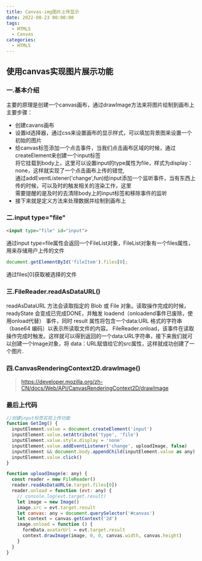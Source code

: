 ```yaml
---
title: Canvas-img图片上传显示
date: 2022-08-23 00:00:00
tags: 
  - HTML5
  - Canvas
categories: 
  - HTML5
---
```


## 使用canvas实现图片展示功能
### 一.基本介绍
主要的原理是创建一个canvas画布，通过drawImage方法来将图片绘制到画布上<br/>
主要步骤：
 - 创建cavans画布
 - 设置id选择器，通过css来设置画布的显示样式，可以填加背景图来设置一个初始的图片
 - 给canvas标签添加一个点击事件，当我们点击画布区域的时候，通过createElement来创建一个input标签<br/>
   将它挂载到body上，这里可以设置input的type属性为file，样式为display：none，这样就实现了一个点击画布上传的错觉,<br/>
   通过addEventListener('change',fun)给input添加一个监听事件，当有东西上传的时候，可以及时的触发相关的渲染工作，这里<br/>
   需要提醒的是及时的去清除body上的input标签和移除事件的监听
 - 接下来就是定义方法来处理数据并绘制到画布上

### 二.input type="file"
```html
<input type="file" id="input">
```
通过input type=file属性会返回一个FileList对象，FileList对象有一个files属性，用来存储用户上传的文件
```js
document.getElementById('fileItem').files[0];
```
通过files[0]获取被选择的文件

### 三.FileReader.readAsDataURL()
readAsDataURL 方法会读取指定的 Blob 或 File 对象。读取操作完成的时候，readyState 会变成已完成DONE，并触发 loadend（onloadend事件已废除，使用onload代替） 事件，同时 result 属性将包含一个data:URL 格式的字符串（base64 编码）以表示所读取文件的内容。
FileReader.onload，该事件在读取操作完成时触发。这样就可以得到返回的一个data:URL字符串，接下来我们就可以创建一个Image对象，将
data：URL赋值给它的src属性，这样就成功创建了一个图片.

### 四.CanvasRenderingContext2D.drawImage()
 > https://developer.mozilla.org/zh-CN/docs/Web/API/CanvasRenderingContext2D/drawImage

### 最后上代码
```js
//创建input标签实现上传功能
function GetImg() {
  inputElement.value = document.createElement('input')
  inputElement.value.setAttribute('type', 'file')
  inputElement.value.style.display = 'none'
  inputElement.value.addEventListener('change', uploadImage, false)
  inputElement && document.body.appendChild(inputElement.value as any)
  inputElement.value.click()
}

function uploadImage(e: any) {
  const reader = new FileReader()
  reader.readAsDataURL(e.target.files[0])
  reader.onload = function (evt: any) {
    // console.log(evt.target.result)
    let image = new Image()
    image.src = evt.target.result
    let canvas: any = document.querySelector('#canvas')
    let context = canvas.getContext('2d')
    image.onload = function () {
      formData.avatarUrl = evt.target.result
      context.drawImage(image, 0, 0, canvas.width, canvas.height)
    }
  }
}
```



